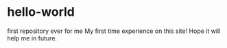 # hello-world
first repository ever for me
My first time experience on this site! Hope it will help me in future.
